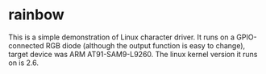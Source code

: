 rainbow
=======

This is a simple demonstration of Linux character driver. It runs on a GPIO-connected RGB diode (although the output function is easy to change), target device was ARM AT91-SAM9-L9260. The linux kernel version it runs on is 2.6.